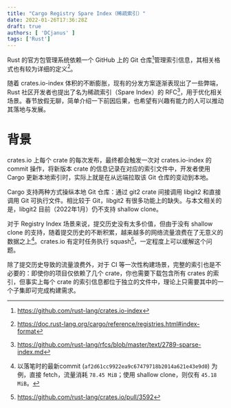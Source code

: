 ```yaml
---
title: "Cargo Registry Spare Index（稀疏索引）"
date: 2022-01-26T17:36:28Z
draft: true
authors: [ 'DCjanus' ]
tags: ['Rust']
---
```


Rust 的官方包管理系统依赖一个 GitHub 上的 Git 仓库[^crates.io-index]管理索引信息，其相关格式也有较为详细的定义[^registry-index-format]。

随着 crates.io-index 体积的不断膨胀，现有的分发方案逐渐表现出了一些弊端，Rust 社区开发者也提出了名为稀疏索引（Spare Index）的 RFC[^RFC-2789]，用于优化相关场景。春节放假无聊，简单介绍一下前因后果，也希望有兴趣有能力的人可以推动其落地与发展。

<!-- more -->

# 背景

crates.io 上每个 crate 的每次发布，最终都会触发一次对 crates.io-index 的 commit 操作，将新版本 crate 的信息记录在对应的索引文件中，开发者使用 Cargo 更新本地索引时，实际上就是在从远端拉取该 Git 仓库的变动到本地。

Cargo 支持两种方式操纵本地 Git 仓库：通过 git2 crate 间接调用 libgit2 和直接调用 Git 可执行文件。相比较于 Git，libgit2 有很多功能上的缺失。与本文相关的是，libgit2 目前（2022年1月）仍不支持 shallow clone。

对于 Registry Index 场景来说，提交历史没有太多价值，但由于没有 shallow clone 的支持，随着提交历史的不断积累，越来越多的网络流量浪费在了无意义的数据之上[^shallow-clone-test]。crates.io 有定时任务执行 squash[^crates.io-auto-squash-pr]，一定程度上可以缓解这个问题。

除了提交历史导致的流量浪费外，对于 CI 等一次性构建场景，完整的索引也是不必要的：即使你的项目仅依赖了几个 crate，你也需要下载包含所有 crates 的索引，但事实上每个 crate 的索引信息都位于独立的文件中，理论上只需要其中的一个子集即可完成构建需求。

<!-- TODO -->

[^crates.io-index]: https://github.com/rust-lang/crates.io-index
[^registry-index-format]: https://doc.rust-lang.org/cargo/reference/registries.html#index-format
[^RFC-2789]: https://github.com/rust-lang/rfcs/blob/master/text/2789-sparse-index.md
[^crates.io-auto-squash-pr]: https://github.com/rust-lang/crates.io/pull/3592
[^shallow-clone-test]: 以落笔时的最新commit (`af2d61cc9922ea9c67479718b2014a621e43e9d0`) 为例，直接 fetch，流量消耗 `78.45 MiB`；使用 shallow clone，则仅有 `45.18 MiB`。
